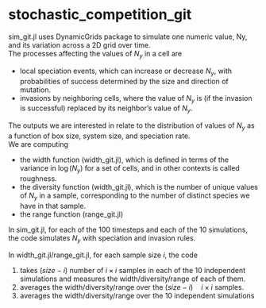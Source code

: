 # stochastic_competition_git
sim_git.jl uses DynamicGrids package to simulate one numeric value, Ny, and its variation across a 2D grid over time. <br />
The processes affecting the values of $N_y$ in a cell are <br />
* local speciation events, which can increase or decrease $N_y$, with probabilities of success determined by the size and direction of mutation. <br />
* invasions by neighboring cells, where the value of $N_y$ is (if the invasion is successful) replaced by its neighbor’s value of $N_y$. <br />


The outputs we are interested in relate to the distribution of values of $N_y$ as a function of box size, system size, and speciation rate. <br />
We are computing
* the width function (width_git.jl), which is defined in terms of the variance in $\log(N_y)$ for a set of cells, and in other contexts is called roughness.
* the diversity function (width_git.jl), which is the number of unique values of $N_y$ in a sample, corresponding to the number of distinct species we have in that sample.
* the range function (range_git.jl)

In sim_git.jl, for each of the 100 timesteps and each of the 10 simulations, the code simulates $N_y$ with speciation and invasion rules.

In width_git.jl/range_git.jl, for each sample size $i$, the code
1. takes $(size-i)$ number of $i\times i$ samples in each of the 10 independent simulations and measures the width/diversity/range of each of them.
2. averages the width/diversity/range over the $(size-i)\quad i\times i$ samples.
3. averages the width/diversity/range over the 10 independent simulations